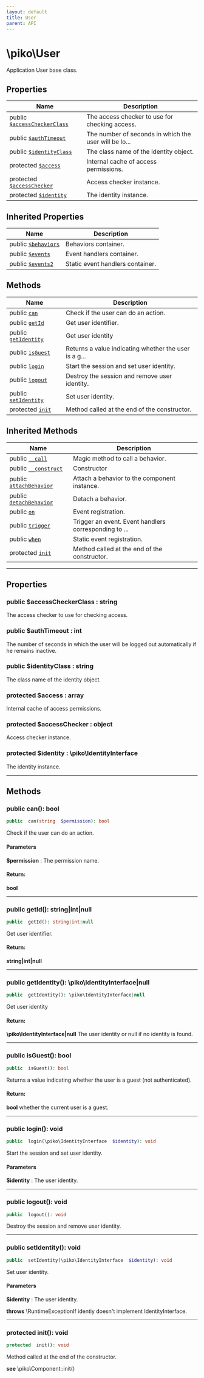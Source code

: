 ```yaml
---
layout: default
title: User
parent: API
---
```




# \piko\User

Application User base class.








## Properties

| Name | Description |
|------|-------------|
| public [`$accessCheckerClass`](#property_accessCheckerClass) | The access checker to use for checking access.  |
| public [`$authTimeout`](#property_authTimeout) | The number of seconds in which the user will be lo... |
| public [`$identityClass`](#property_identityClass) | The class name of the identity object.  |
| protected [`$access`](#property_access) | Internal cache of access permissions.  |
| protected [`$accessChecker`](#property_accessChecker) | Access checker instance.  |
| protected [`$identity`](#property_identity) | The identity instance.  |

## Inherited Properties

| Name | Description |
|------|-------------|
| public [`$behaviors`](Component.md#property_behaviors) | Behaviors container.  |
| public [`$events`](Component.md#property_events) | Event handlers container.  |
| public [`$events2`](Component.md#property_events2) | Static event handlers container.  |

## Methods

| Name | Description |
|------|-------------|
| public [`can`](#method_can) | Check if the user can do an action.  |
| public [`getId`](#method_getId) | Get user identifier.  |
| public [`getIdentity`](#method_getIdentity) | Get user identity  |
| public [`isGuest`](#method_isGuest) | Returns a value indicating whether the user is a g... |
| public [`login`](#method_login) | Start the session and set user identity.  |
| public [`logout`](#method_logout) | Destroy the session and remove user identity.  |
| public [`setIdentity`](#method_setIdentity) | Set user identity.  |
| protected [`init`](#method_init) | Method called at the end of the constructor.  |

## Inherited Methods

| Name | Description |
|------|-------------|
| public [`__call`](Component.md#method___call) | Magic method to call a behavior.  |
| public [`__construct`](Component.md#method___construct) | Constructor  |
| public [`attachBehavior`](Component.md#method_attachBehavior) | Attach a behavior to the component instance.  |
| public [`detachBehavior`](Component.md#method_detachBehavior) | Detach a behavior.  |
| public [`on`](Component.md#method_on) | Event registration.  |
| public [`trigger`](Component.md#method_trigger) | Trigger an event. Event handlers corresponding to ... |
| public [`when`](Component.md#method_when) | Static event registration.  |
| protected [`init`](Component.md#method_init) | Method called at the end of the constructor.  |

-----


## Properties


<a name="property_accessCheckerClass"></a>
### public $accessCheckerClass : string
The access checker to use for checking access.






<a name="property_authTimeout"></a>
### public $authTimeout : int
The number of seconds in which the user will be logged out automatically if he remains inactive.






<a name="property_identityClass"></a>
### public $identityClass : string
The class name of the identity object.






<a name="property_access"></a>
### protected $access : array
Internal cache of access permissions.






<a name="property_accessChecker"></a>
### protected $accessChecker : object
Access checker instance.






<a name="property_identity"></a>
### protected $identity : \piko\IdentityInterface
The identity instance.





-----

## Methods




<a name="method_can"></a>
### public can(): bool

```php
public  can(string  $permission): bool
```

Check if the user can do an action.



#### Parameters
**$permission** :
The permission name.






#### Return:
**bool**


-----



<a name="method_getId"></a>
### public getId(): string|int|null

```php
public  getId(): string|int|null
```

Get user identifier.








#### Return:
**string|int|null**


-----



<a name="method_getIdentity"></a>
### public getIdentity(): \piko\IdentityInterface|null

```php
public  getIdentity(): \piko\IdentityInterface|null
```

Get user identity








#### Return:
**\piko\IdentityInterface|null**
The user identity or null if no identity is found.

-----



<a name="method_isGuest"></a>
### public isGuest(): bool

```php
public  isGuest(): bool
```

Returns a value indicating whether the user is a guest (not authenticated).








#### Return:
**bool**
whether the current user is a guest.

-----



<a name="method_login"></a>
### public login(): void

```php
public  login(\piko\IdentityInterface  $identity): void
```

Start the session and set user identity.



#### Parameters
**$identity** :
The user identity.






-----



<a name="method_logout"></a>
### public logout(): void

```php
public  logout(): void
```

Destroy the session and remove user identity.








-----



<a name="method_setIdentity"></a>
### public setIdentity(): void

```php
public  setIdentity(\piko\IdentityInterface  $identity): void
```

Set user identity.



#### Parameters
**$identity** :
The user identity.




**throws**  \RuntimeExceptionIf identiy doesn't implement IdentityInterface.



-----



<a name="method_init"></a>
### protected init(): void

```php
protected  init(): void
```

Method called at the end of the constructor.






**see**  \piko\Component::init()



